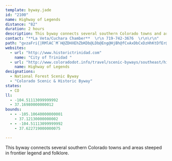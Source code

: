 ```yaml
---
template: byway.jade
id: "2100"
name: Highway of Legends
distance: "82"
duration: 2 hours
description: This byway connects several southern Colorado towns and areas steeped in frontier legend and folklore.
contact: "**La Veta/Cuchara Chamber**  \r\n 719-742-3676  \r\n\r\n"
path: "gvzaFri{|RMlAC`M`H@ZDHXEhZbKDb@LDb@Eng@HjBh@fCxAxDbCxDzHhKtDfEr@fAnH~NlLvOpHlJ~@fBpI`TpBzInBhMZzCR|Hc@~QB|BPzCv@`E`BxDjBxCbGlIrAnC~AdGb@lDNzBDvCWzg@a@fMe@~CmBhGmAjCiJtQgAbBsCjDiQjQ{AvBwAdCcAbCeCxIuFnT_ChOoCj\\SlE?~EXlFVlBz@jDrAfD`\\vm@hEfHrClCjG~C~JfEdEfChCpBzFdFlEnBlIjCvKxDhMzFhClB`AdArKtObB~AxBzAbBp@zLrCfI`C|@`@n@p@rBlCd@jATlA\\~BDtC?lI]lFK`GH~IZxBn@rCp@vRn@dE~@lClAlBnA`AnDbBlBbBvIjLb@n@x@pB~@rErCbRvEl^XdDXtF?dA^xD?~AStBeA`HY|@mAlBcGjGiAlBcFtLwBfEm@nBGp@ExBLtIpAdLrAbHJrABlASbCuApH}DxKSr@U`CCbCHfAbBtOh@fO@zAYtKL`KCzHK~AwEnQe@xD?~CxA`HbF`L|DzK\\h@f@jBRvADtCUnJHvErAjLtBdJx@zDXpBDlBKtDs@vGU|E_@lQDhJJxAfBnKhAzInA~KbAtPPlBpA`H@rAMdHW`FmBjTi@~Ke@d]BbBMnWUfIWrCaBlLQxCKhEuA~IAfBD~@ZxBbAnDfE`RZj@|AxHbI~[n@hDNjC?zAi@dD{@vCe@vFDpDNzANlEM~FiCzPuBnPy@lEeBhFwAlDcFlGkB~Cu@~@mEdFuApDyB~HsBfLOxEMhS[lEy@hF_@~CmAjWSjAe@~AoAlD_Nd[eBrGgEjRcClNUlBIvCSl\\l@lCj@xA|@~A~BrD\\v@d@hAhBlIlAdChAtAdA~@t@b@tFzBx@j@x@r@nAjBxFvY\\tCHlCeAhSSzGi@~EsCxKm@fDyCpWcB`Eo@pBUbC{AnZB`MKtCqBtOkBdMwElWYjCEdCi@nD{G|VgAvBwBtB_QlNsBlB}@~@iAfBeBrEiA`HsAlNcAbIeKfc@_CzVc@lCk@xAw@rAe@vAiB`Ji@lBu@fBkLzTWr@[rB?nGUpDgEjQo@dBsDhGi@pAi@fBi@rDi@jGe@fJUlAoJdXuDfH{GhYmChK_@dCIzAOxF@tLQ~DmFl_@_@pAuFtK_@`BUbDe@zMsA|S?rBx@zEd@rE|ArXj@|ElC|OBjAChHlCfP|DpT^dEbBlV`@bC`BhFTjDD~ELnBXjCnCnQrCzn@lBp[GnU`@pUPzA\\vAlFtNxBvJr@lEDlEmA|y@HbCRrAbA`Dn@fAlH~IrB`ErAnEn@dEH~ADzr@AzFSxAqB~EyGhRi@d@uMjHu@VwAFeKaA_B?sFjAeK`BiRjBcEn@yx@fOyAH}A_@mA}@g@y@g@_@mBa@o@@aLvCeAHcA?cC[}ES_ANc@VeRzMmAv@o@RsAIoA_AmLiPqCcCgFsDo@Yi@Iw@DqSrCwDv@yB`AwCxBcCxBoLtN_E`E_CxDc@d@u@@m@Gi@YiCqBmGcDyB_Bc@WiAGi@D]N{@r@}BvCeAr@uK_@gF?wMjBaDTo]GeCQiA[{OaJm@WeCg@{TJgLXiBJePfC_BNwACoPsC}@_@u@k@iAqA{MwQi@m@s@QaMl@iCh@wG`CgEfAoB?}@MsADgALuCr@o@?e@KsDyA_ADcHdBe@Dk@Sg@_@[eA?s@Jy@x@yB~@kBjCsEzQeT|BsBbHyEnMgKbBmAjIsEhCqBrAoCbAuEIw@c@m@sGsAaBKkC@kHJmBReBv@s@l@cGzGeJ~F}Bl@cFv@iElBsCdAuHzB{J~Do@@_Do@m@Ck@J}DrA_N~C{L_Ao@LaBbA}I`H_DlBqf@jUyA`@sTvDiAFqNS{H~@{@j@wArBoBlAwHlH}BjAaBR_Dt@cEdCaEdAcFj@_B^{JnFeExAcLtBiB|@yCxB}@Z{QEeFpA_FfB}WlKyOtHyAb@uMfBaFdA}JrCyBnAcB~AmA~A}N|X}A~BYd@gFhEcExFsDfGq@~AyE`OcDrGIhAHr@b@v@rApAb@n@Lh@HfAEl@Ud@mCnD}AbFmGbHoAfBsAjCwCxCiBfCu@jAY`AYdD_@~@i@`@aGf@g@VwAlCcAjC_@hEwBdGqAfGIx@Hv@n@zADVKz@MXo@X_@Ak@w@Wy@IaC|@oKEe@S]{@Ya@PQXeA~FQZe@p@cB~@Yl@Kj@GrB_@l@i@J{@CgFa@_@Dq@f@SdAC^Jd@R`@|@j@Zl@CxAQj@]`CBx@HRrFjHNZFd@Gd@c@~@aAQiBaBs@YcB]wI{@kMYwEy@mBCiCh@}FlBkN`DcC~AeK`MqCzCkB~AWJ{BrBw@dAgBlDaArAeA`AkGdEgChCg@|@uA~AaB`AiAJiDSaDFu@GcDiAaG^_Ci@}DL}Dr@{Cm@oHQsPyAaFm@cESsJRaFCwCVwMe@_LgB_Cq@sBmAsCgC_Bq@i@a@eByBsF{H{@yAQy@kBsB{OgKmBeA_DgCs@_AmAkC_B{AuOgJmDyA_@_@s@mAmBsHy@gA{CaDYQi@GiEFaHQ_BM{D{@uJ{@uDmAqD[_@QqJ{Ii@wAOmAOcHXyChAyFHsAcDaH{DmHiCgDoCwAi@c@aWa_@o@u@i@_@_A]eCo@kGi@s@{@mF{IUeACgABaIs@_HUsAqCeGWaBKmAVaDE_AoBaFwA}AQa@Qw@E{CSmBMkA[s@_D_Di@s@}@kBuAmByCaC}AsCsCyCoBmA}UoPmGmF{IgFeQ{MeHkC}Ay@iGgLgHqKoB_C}L_L}@i@}@]_AKgEGaCWcGoByASiA?iCRyAXaFZuM^gHOaF^kACe@KiQuEg@a@{@eBsAaGc@q@k@_@sUoFo@EaIRaB?oKyBa@WmF{IyAsBiD{CaEmCwDwAyT{GcgAs[_Ci@oCOsd@Ym}@O{ASkA{ASeBe@sm@Uy@m@a@eAScSCCaMoSOe\\EmFK{_@?sDMiCk@wCyAcB{AkBiCy@aB_Nee@eA}CkBeD{ByBgCyAyE}@gDMgSEoCOsBq@uAq@w@g@_BwAm@u@iBgDu@eCiSsgAsAaGyXq`AcAwCyAmDgd@ky@mKiRyAqAi@_AoAqGqi@}fBiDgIqUc]yDaFqx@e|@_CaDiC_FcAeCwx@e}Bo@_EYaDy@iUo@uUKwNNyn@YgGi@uCsFoPiByE}CgFiBkCgi@un@iCmDmAgCq@{B{AqHIsAeDafAcCmo@}@yI{@cG}AmI}CoLcCkGcTof@mCyGsFuPsCgL{GkUwDuOa@sDEuMOkCaBiIiWmm@wMuTcAuBcAaFcCkJ}XwmA"
websites: 
  - url: "http://www.historictrinidad.com"
    name: "City of Trinidad "
  - url: "http://www.coloradodot.info/travel/scenic-byways/southeast/highway-legends"
    name: Highway of Legends
designations: 
  - National Forest Scenic Byway
  - "Colorado Scenic & Historic Byway"
states: 
  - CO
ll: 
  - -104.51113099999992
  - 37.16980000000012
bounds: 
  - - -105.10640000000001
    - 37.12130000000002
  - - -104.51113099999992
    - 37.622719000000075

---
```


This byway connects several southern Colorado towns and areas steeped in frontier legend and folklore.